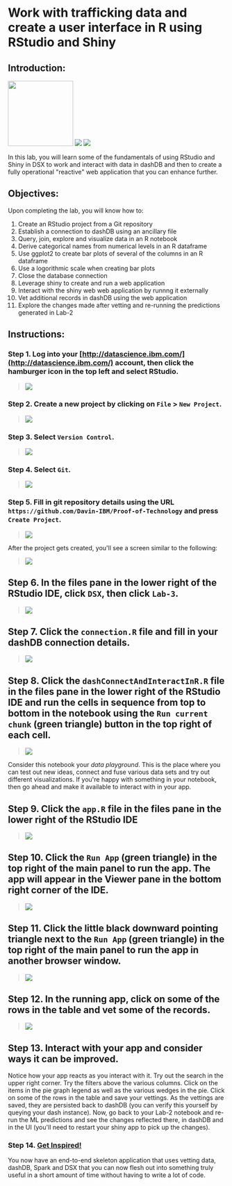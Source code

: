 # Work with trafficking data and create a user interface in R using RStudio and Shiny

## Introduction:

[<img src="https://raw.githubusercontent.com/Davin-IBM/Proof-of-Technology/master/DSX/images/dashdb-logo.png" height="150"/>](https://www.ibm.com/analytics/us/en/technology/cloud-data-services/dashdb/) [<img src="https://raw.githubusercontent.com/Davin-IBM/Proof-of-Technology/master/DSX/images/RStudio2.png"/>](https://www.rstudio.com/) [<img src="https://raw.githubusercontent.com/Davin-IBM/Proof-of-Technology/master/DSX/images/shiny.png"/>](https://shiny.rstudio.com/)

In this lab, you will learn some of the fundamentals of using RStudio and Shiny in DSX to work and interact with data in dashDB and then to create a fully operational "reactive" web application that you can enhance further.

## Objectives:

Upon completing the lab, you will know how to:

1. Create an RStudio project from a Git repository
1. Establish a connection to dashDB using an ancillary file
1. Query, join, explore and visualize data in an R notebook
1. Derive categorical names from numerical levels in an R dataframe
1. Use ggplot2 to create bar plots of several of the columns in an R dataframe
1. Use a logorithmic scale when creating bar plots
1. Close the database connection
1. Leverage shiny to create and run a web application
1. Interact with the shiny web web application by runnng it externally
1. Vet additional records in dashDB using the web application
1. Explore the changes made after vetting and re-running the predictions generated in Lab-2

## Instructions:

### Step 1.  Log into your [http://datascience.ibm.com/](http://datascience.ibm.com/) account, then click the hamburger icon in the top left and select RStudio.

> <img src="https://raw.githubusercontent.com/Davin-IBM/Proof-of-Technology/master/DSX/Lab-3/images/RStudio-select.png"/>

### Step 2.  Create a new project by clicking on `File` > `New Project`.

> <img src="https://raw.githubusercontent.com/Davin-IBM/Proof-of-Technology/master/DSX/Lab-3/images/RStudio-new-project.png"/>

### Step 3.  Select `Version Control`.
> <img src="https://raw.githubusercontent.com/Davin-IBM/Proof-of-Technology/master/DSX/Lab-3/images/RStudio-new-version-control-project.png"/>

### Step 4.  Select `Git`.
> <img src="https://raw.githubusercontent.com/Davin-IBM/Proof-of-Technology/master/DSX/Lab-3/images/RStudio-select-git-project.png"/>

### Step 5.  Fill in git repository details using the URL `https://github.com/Davin-IBM/Proof-of-Technology` and press `Create Project`.
> <img src="https://raw.githubusercontent.com/Davin-IBM/Proof-of-Technology/master/DSX/Lab-3/images/RStudio-git-project.png"/>

After the project gets created, you'll see a screen similar to the following:

> <img src="https://raw.githubusercontent.com/Davin-IBM/Proof-of-Technology/master/DSX/Lab-3/images/RStudio-project-created.png"/>

## Step 6.  In the files pane in the lower right of the RStudio IDE, click `DSX`, then click `Lab-3`.
> <img src="https://raw.githubusercontent.com/Davin-IBM/Proof-of-Technology/master/DSX/Lab-3/images/RStudio-lab3-files.png"/>

## Step 7.  Click the `connection.R` file and fill in your dashDB connection details.
> <img src="https://raw.githubusercontent.com/Davin-IBM/Proof-of-Technology/master/DSX/Lab-3/images/RStudio-lab3-connection.png"/>

## Step 8.  Click the `dashConnectAndInteractInR.R` file in the files pane in the lower right of the RStudio IDE and run the cells in sequence from top to bottom in the notebook using the `Run current chunk` (green triangle) button in the top right of each cell.
> <img src="https://raw.githubusercontent.com/Davin-IBM/Proof-of-Technology/master/DSX/Lab-3/images/RStudio-lab3-notebook.png"/>

Consider this notebook your *data playground*.  This is the place where you can test out new ideas, connect and fuse various data sets and try out different visualizations.  If you're happy with something in your notebook, then go ahead and make it available to interact with in your app.

## Step 9.  Click the `app.R` file in the files pane in the lower right of the RStudio IDE
> <img src="https://raw.githubusercontent.com/Davin-IBM/Proof-of-Technology/master/DSX/Lab-3/images/RStudio-lab3-shiny-app.png"/>

## Step 10.  Click the `Run App` (green triangle) in the top right of the main panel to run the app.  The app will appear in the Viewer pane in the bottom right corner of the IDE.
> <img src="https://raw.githubusercontent.com/Davin-IBM/Proof-of-Technology/master/DSX/Lab-3/images/RStudio-lab3-app-viewer.png"/>

## Step 11.  Click the little black downward pointing triangle next to the  `Run App` (green triangle) in the top right of the main panel to run the app in another browser window.
> <img src="https://raw.githubusercontent.com/Davin-IBM/Proof-of-Technology/master/DSX/Lab-3/images/RStudio-lab3-app-external.png"/>

## Step 12.  In the running app, click on some of the rows in the table and vet some of the records.
> <img src="https://raw.githubusercontent.com/Davin-IBM/Proof-of-Technology/master/DSX/Lab-3/images/RStudio-lab3-vet-records.png"/>

## Step 13.  Interact with your app and consider ways it can be improved.

Notice how your app reacts as you interact with it.  Try out the search in the upper right corner.  Try the filters above the various columns.  Click on the items in the pie graph legend as well as the various wedges in the pie.   Click on some of the rows in the table and save your vettings.  As the vettings are saved, they are persisted back to dashDB (you can verify this yourself by queying your dash instance).  Now, go back to your Lab-2 notebook and re-run the ML predictions and see the changes reflected there, in dashDB and in the UI (you'll need to restart your shiny app to pick up the changes).

### Step 14.  [Get Inspired!](https://shiny.rstudio.com/gallery/)

You now have an end-to-end skeleton application that uses vetting data, dashDB, Spark and DSX that you can now flesh out into something truly useful in a short amount of time without having to write a lot of code.
